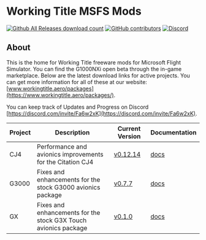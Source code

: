 # Working Title MSFS Mods

[![Github All Releases download count](https://img.shields.io/github/downloads/Working-Title-MSFS-Mods/fspackages/total?style=flat-square)](https://github.com/Working-Title-MSFS-Mods/fspackages/releases)
[![GitHub contributors](https://img.shields.io/github/contributors-anon/Working-Title-MSFS-Mods/fspackages?style=flat-square)](https://github.com/Working-Title-MSFS-Mods/fspackages/graphs/contributors)
[![Discord](https://img.shields.io/discord/750764704175226992.svg?label=&logo=discord&logoColor=ffffff&color=7389D8&labelColor=6A7EC2&style=flat-square)](https://discord.gg/Fa6w2xK)

## About

This is the home for Working Title freeware mods for Microsoft Flight Simulator.  You can find the G1000NXi open beta through the in-game marketplace.  Below are the latest download links for active projects. You can get more information for all of these at our website: [www.workingtitle.aero/packages](https://www.workingtitle.aero/packages/).

You can keep track of Updates and Progress on Discord [https://discord.com/invite/Fa6w2xK](https://discord.com/invite/Fa6w2xK).

Project | Description | Current Version | Documentation
--------|-------------|-----------------|--------------
CJ4 | Performance and avionics improvements for the Citation CJ4 | [v0.12.14](https://github.com/Working-Title-MSFS-Mods/fspackages/releases/tag/cj4-v0.12.14) | [docs](https://github.com/Working-Title-MSFS-Mods/fspackages/tree/main/docs/workingtitle-cj4)
G3000 | Fixes and enhancements for the stock G3000 avionics package | [v0.7.7](https://github.com/Working-Title-MSFS-Mods/fspackages/releases/tag/g3000-v0.7.7) | [docs](https://github.com/Working-Title-MSFS-Mods/fspackages/tree/main/docs/workingtitle-g3000)
GX | Fixes and enhancements for the stock G3X Touch avionics package | [v0.1.0](https://github.com/Working-Title-MSFS-Mods/fspackages/releases/tag/gx-v0.1.0) | [docs](https://github.com/Working-Title-MSFS-Mods/fspackages/tree/main/docs/workingtitle-gx)
